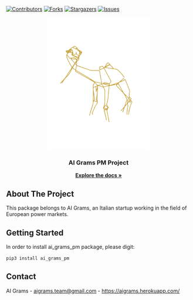 <!-- PROJECT SHIELDS -->
[![Contributors][contributors-shield]][contributors-url]
[![Forks][forks-shield]][forks-url]
[![Stargazers][stars-shield]][stars-url]
[![Issues][issues-shield]][issues-url]

<!-- PROJECT LOGO -->
<p align="center">
  <a>
    <img src="logo/ai_grams_camel.png" alt="Logo" width="280" height="360">
  </a>

  <h3 align="center">AI Grams PM Project</h3>

  <p align="center">
    <a href="https://aigrams.github.io/ai_grams_pm/"><strong>Explore the docs »</strong></a>
  </p>
</p>

<!-- ABOUT THE PROJECT -->
## About The Project
This package belongs to AI Grams, an Italian startup working in the field of European power markets. 

<!-- GETTING STARTED -->
## Getting Started
In order to install ai_grams_pm package, please digit:

```sh
pip3 install ai_grams_pm
```

<!-- CONTACT -->
## Contact
AI Grams - aigrams.team@gmail.com - https://aigrams.herokuapp.com/

<!-- MARKDOWN LINKS & IMAGES -->
[contributors-shield]: https://img.shields.io/github/contributors/AIGrams/ai_grams_pm.svg?style=for-the-badge
[contributors-url]: https://github.com/AIGrams/ai_grams_pm/graphs/contributors
[forks-shield]: https://img.shields.io/github/forks/AIGrams/ai_grams_pm.svg?style=for-the-badge
[forks-url]: https://github.com/AIGrams/ai_grams_pm/network/members
[stars-shield]: https://img.shields.io/github/stars/AIGrams/ai_grams_pm.svg?style=for-the-badge
[stars-url]: https://github.com/AIGrams/ai_grams_pm/stargazers
[issues-shield]: https://img.shields.io/github/issues/AIGrams/ai_grams_pm.svg?style=for-the-badge
[issues-url]: https://github.com/AIGrams/ai_grams_pm/issues